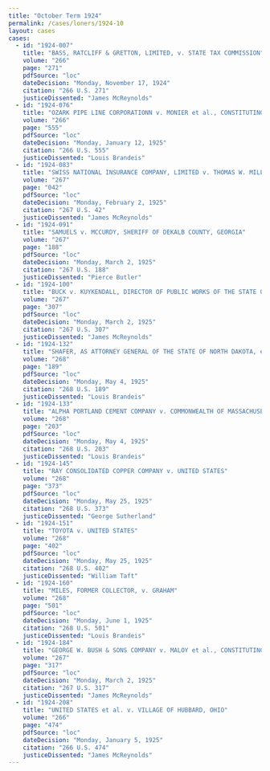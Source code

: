 ```yaml
---
title: "October Term 1924"
permalink: /cases/loners/1924-10
layout: cases
cases:
  - id: "1924-007"
    title: "BASS, RATCLIFF & GRETTON, LIMITED, v. STATE TAX COMMISSION"
    volume: "266"
    page: "271"
    pdfSource: "loc"
    dateDecision: "Monday, November 17, 1924"
    citation: "266 U.S. 271"
    justiceDissented: "James McReynolds"
  - id: "1924-076"
    title: "OZARK PIPE LINE CORPORATIONN v. MONIER et al., CONSTITUTING THE STATE TAX COMMISSION OF THE STATE OF MISSOURI, et al."
    volume: "266"
    page: "555"
    pdfSource: "loc"
    dateDecision: "Monday, January 12, 1925"
    citation: "266 U.S. 555"
    justiceDissented: "Louis Brandeis"
  - id: "1924-083"
    title: "SWISS NATIONAL INSURANCE COMPANY, LIMITED v. THOMAS W. MILLER, AS ALIEN PROPERTY CUSTODIAN, AND FRANK WHITE, AS TREASURER OF THE UNITED STATES"
    volume: "267"
    page: "042"
    pdfSource: "loc"
    dateDecision: "Monday, February 2, 1925"
    citation: "267 U.S. 42"
    justiceDissented: "James McReynolds"
  - id: "1924-091"
    title: "SAMUELS v. MCCURDY, SHERIFF OF DEKALB COUNTY, GEORGIA"
    volume: "267"
    page: "188"
    pdfSource: "loc"
    dateDecision: "Monday, March 2, 1925"
    citation: "267 U.S. 188"
    justiceDissented: "Pierce Butler"
  - id: "1924-100"
    title: "BUCK v. KUYKENDALL, DIRECTOR OF PUBLIC WORKS OF THE STATE OF WASHINGTON"
    volume: "267"
    page: "307"
    pdfSource: "loc"
    dateDecision: "Monday, March 2, 1925"
    citation: "267 U.S. 307"
    justiceDissented: "James McReynolds"
  - id: "1924-132"
    title: "SHAFER, AS ATTORNEY GENERAL OF THE STATE OF NORTH DAKOTA, et al. v. FARMERS GRAIN COMPANY OF EMBDEN, et al."
    volume: "268"
    page: "189"
    pdfSource: "loc"
    dateDecision: "Monday, May 4, 1925"
    citation: "268 U.S. 189"
    justiceDissented: "Louis Brandeis"
  - id: "1924-133"
    title: "ALPHA PORTLAND CEMENT COMPANY v. COMMONWEALTH OF MASSACHUSETTS"
    volume: "268"
    page: "203"
    pdfSource: "loc"
    dateDecision: "Monday, May 4, 1925"
    citation: "268 U.S. 203"
    justiceDissented: "Louis Brandeis"
  - id: "1924-145"
    title: "RAY CONSOLIDATED COPPER COMPANY v. UNITED STATES"
    volume: "268"
    page: "373"
    pdfSource: "loc"
    dateDecision: "Monday, May 25, 1925"
    citation: "268 U.S. 373"
    justiceDissented: "George Sutherland"
  - id: "1924-151"
    title: "TOYOTA v. UNITED STATES"
    volume: "268"
    page: "402"
    pdfSource: "loc"
    dateDecision: "Monday, May 25, 1925"
    citation: "268 U.S. 402"
    justiceDissented: "William Taft"
  - id: "1924-160"
    title: "MILES, FORMER COLLECTOR, v. GRAHAM"
    volume: "268"
    page: "501"
    pdfSource: "loc"
    dateDecision: "Monday, June 1, 1925"
    citation: "268 U.S. 501"
    justiceDissented: "Louis Brandeis"
  - id: "1924-184"
    title: "GEORGE W. BUSH & SONS COMPANY v. MALOY et al., CONSTITUTING THE PUBLIC SERVICE COMMISSION OF MARYLAND"
    volume: "267"
    page: "317"
    pdfSource: "loc"
    dateDecision: "Monday, March 2, 1925"
    citation: "267 U.S. 317"
    justiceDissented: "James McReynolds"
  - id: "1924-208"
    title: "UNITED STATES et al. v. VILLAGE OF HUBBARD, OHIO"
    volume: "266"
    page: "474"
    pdfSource: "loc"
    dateDecision: "Monday, January 5, 1925"
    citation: "266 U.S. 474"
    justiceDissented: "James McReynolds"
---
```


